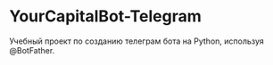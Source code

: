 # YourCapitalBot-Telegram
Учебный проект по созданию телеграм бота на Python, используя @BotFather.
